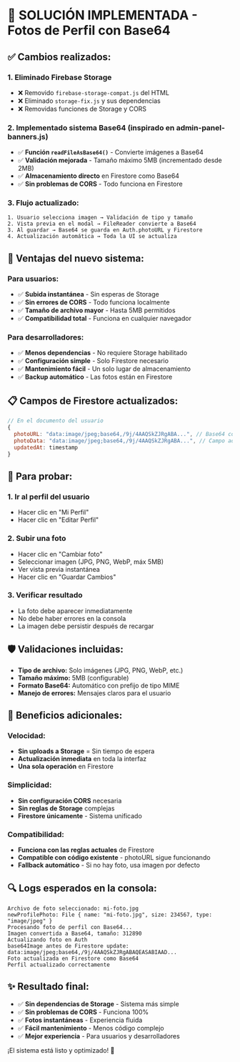 # 🎯 SOLUCIÓN IMPLEMENTADA - Fotos de Perfil con Base64

## ✅ **Cambios realizados:**

### **1. Eliminado Firebase Storage**
- ❌ Removido `firebase-storage-compat.js` del HTML
- ❌ Eliminado `storage-fix.js` y sus dependencias
- ❌ Removidas funciones de Storage y CORS

### **2. Implementado sistema Base64 (inspirado en admin-panel-banners.js)**
- ✅ **Función `readFileAsBase64()`** - Convierte imágenes a Base64
- ✅ **Validación mejorada** - Tamaño máximo 5MB (incrementado desde 2MB)
- ✅ **Almacenamiento directo** en Firestore como Base64
- ✅ **Sin problemas de CORS** - Todo funciona en Firestore

### **3. Flujo actualizado:**
```
1. Usuario selecciona imagen → Validación de tipo y tamaño
2. Vista previa en el modal → FileReader convierte a Base64
3. Al guardar → Base64 se guarda en Auth.photoURL y Firestore
4. Actualización automática → Toda la UI se actualiza
```

## 🔧 **Ventajas del nuevo sistema:**

### **Para usuarios:**
- ✅ **Subida instantánea** - Sin esperas de Storage
- ✅ **Sin errores de CORS** - Todo funciona localmente
- ✅ **Tamaño de archivo mayor** - Hasta 5MB permitidos
- ✅ **Compatibilidad total** - Funciona en cualquier navegador

### **Para desarrolladores:**
- ✅ **Menos dependencias** - No requiere Storage habilitado
- ✅ **Configuración simple** - Solo Firestore necesario
- ✅ **Mantenimiento fácil** - Un solo lugar de almacenamiento
- ✅ **Backup automático** - Las fotos están en Firestore

## 📋 **Campos de Firestore actualizados:**

```javascript
// En el documento del usuario
{
  photoURL: "data:image/jpeg;base64,/9j/4AAQSkZJRgABA...", // Base64 completo
  photoData: "data:image/jpeg;base64,/9j/4AAQSkZJRgABA...", // Campo adicional para compatibilidad
  updatedAt: timestamp
}
```

## 🚀 **Para probar:**

### **1. Ir al perfil del usuario**
- Hacer clic en "Mi Perfil"
- Hacer clic en "Editar Perfil"

### **2. Subir una foto**
- Hacer clic en "Cambiar foto"
- Seleccionar imagen (JPG, PNG, WebP, máx 5MB)
- Ver vista previa instantánea
- Hacer clic en "Guardar Cambios"

### **3. Verificar resultado**
- La foto debe aparecer inmediatamente
- No debe haber errores en la consola
- La imagen debe persistir después de recargar

## 🛡️ **Validaciones incluidas:**

- **Tipo de archivo:** Solo imágenes (JPG, PNG, WebP, etc.)
- **Tamaño máximo:** 5MB (configurable)
- **Formato Base64:** Automático con prefijo de tipo MIME
- **Manejo de errores:** Mensajes claros para el usuario

## 🎉 **Beneficios adicionales:**

### **Velocidad:**
- **Sin uploads a Storage** = Sin tiempo de espera
- **Actualización inmediata** en toda la interfaz
- **Una sola operación** en Firestore

### **Simplicidad:**
- **Sin configuración CORS** necesaria
- **Sin reglas de Storage** complejas
- **Firestore únicamente** - Sistema unificado

### **Compatibilidad:**
- **Funciona con las reglas actuales** de Firestore
- **Compatible con código existente** - photoURL sigue funcionando
- **Fallback automático** - Si no hay foto, usa imagen por defecto

## 🔍 **Logs esperados en la consola:**

```
Archivo de foto seleccionado: mi-foto.jpg
newProfilePhoto: File { name: "mi-foto.jpg", size: 234567, type: "image/jpeg" }
Procesando foto de perfil con Base64...
Imagen convertida a Base64, tamaño: 312890
Actualizando foto en Auth
base64Image antes de Firestore update: data:image/jpeg;base64,/9j/4AAQSkZJRgABAQEASABIAAD...
Foto actualizada en Firestore como Base64
Perfil actualizado correctamente
```

## ✨ **Resultado final:**

- ✅ **Sin dependencias de Storage** - Sistema más simple
- ✅ **Sin problemas de CORS** - Funciona 100%
- ✅ **Fotos instantáneas** - Experiencia fluida
- ✅ **Fácil mantenimiento** - Menos código complejo
- ✅ **Mejor experiencia** - Para usuarios y desarrolladores

¡El sistema está listo y optimizado! 🚀